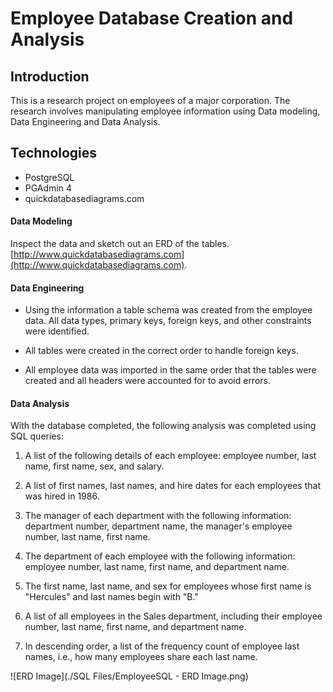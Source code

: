 # Employee Database Creation and Analysis

## Introduction

This is a research project on employees of a major corporation. The research involves manipulating employee information using Data modeling, Data Engineering and Data Analysis. 

## Technologies

* PostgreSQL
* PGAdmin 4
* quickdatabasediagrams.com

#### Data Modeling

Inspect the data and sketch out an ERD of the tables. [http://www.quickdatabasediagrams.com](http://www.quickdatabasediagrams.com).

#### Data Engineering

* Using the information a table schema was created from the employee data. All data types, primary keys, foreign keys, and other constraints were identified.

* All tables were created in the correct order to handle foreign keys.

* All employee data was imported in the same order that the tables were created and all headers were accounted for to avoid errors.

#### Data Analysis

With the database completed, the following analysis was completed using SQL queries:

1. A list of the following details of each employee: employee number, last name, first name, sex, and salary.

2. A list of first names, last names, and hire dates for each employees that was hired in 1986.

3. The manager of each department with the following information: department number, department name, the manager's employee number, last name, first name.

4. The department of each employee with the following information: employee number, last name, first name, and department name.

5. The first name, last name, and sex for employees whose first name is "Hercules" and last names begin with "B."

6. A list of all employees in the Sales department, including their employee number, last name, first name, and department name.

7. In descending order, a list of the frequency count of employee last names, i.e., how many employees share each last name.

![ERD Image](./SQL Files/EmployeeSQL - ERD Image.png)

